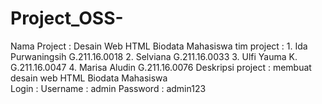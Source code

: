 # Project_OSS-
Nama Project : Desain Web HTML Biodata Mahasiswa
tim project  : 1. Ida Purwaningsih      G.211.16.0018
               2. Selviana              G.211.16.0033
               3. Ulfi Yauma K.         G.211.16.0047
               4. Marisa Aludin         G.211.16.0076
Deskripsi project : membuat desain web HTML Biodata Mahasiswa               
Login : Username : admin
        Password : admin123
